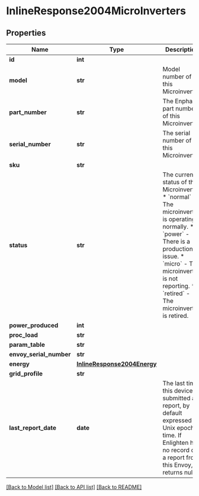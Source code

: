 # InlineResponse2004MicroInverters


## Properties
Name | Type | Description | Notes
------------ | ------------- | ------------- | -------------
**id** | **int** |  | 
**model** | **str** | Model number of this Microinverter. | 
**part_number** | **str** | The Enphase part number of this Microinverter. | 
**serial_number** | **str** | The serial number of this Microinverter. | 
**sku** | **str** |  | 
**status** | **str** | The current status of this Microinverter. * &#x60;normal&#x60; - The microinverter is operating normally. * &#x60;power&#x60; - There is a production issue. * &#x60;micro&#x60; - The microinverter is not reporting. * &#x60;retired&#x60; - The microinverter is retired. | 
**power_produced** | **int** |  | 
**proc_load** | **str** |  | 
**param_table** | **str** |  | 
**envoy_serial_number** | **str** |  | 
**energy** | [**InlineResponse2004Energy**](InlineResponse2004Energy.md) |  | 
**grid_profile** | **str** |  | 
**last_report_date** | **date** | The last time this device submitted a report, by default expressed in Unix epoch time. If Enlighten has no record of a report from this Envoy, returns null. | 

[[Back to Model list]](../README.md#documentation-for-models) [[Back to API list]](../README.md#documentation-for-api-endpoints) [[Back to README]](../README.md)


